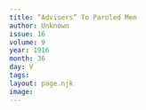 ```yaml
---
title: “Advisers” To Paroled Men
author: Unknown
issue: 16
volume: 9
year: 1916
month: 36
day: V
tags:
layout: page.njk
image:
---
```


